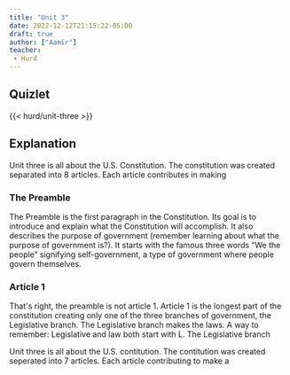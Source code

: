 ```yaml
---
title: "Unit 3"
date: 2022-12-12T21:15:22-05:00
draft: true
author: ["Aamir"]
teacher:
 - Hurd
---
```

## Quizlet
{{< hurd/unit-three >}}


## Explanation
Unit three is all about the U.S. Constitution. The constitution was created separated into 8 articles. Each article contributes in making 

### The Preamble

The Preamble is the first paragraph in the Constitution. Its goal is to introduce and explain what the Constitution will accomplish. It also describes the purpose of government (remember learning about what the purpose of government is?). It starts with the famous three words “We the people” signifying self-government, a type of government where people govern themselves.

### Article 1

That's right, the preamble is not article 1. Article 1 is the longest part of the constitution creating only one of the three branches of government, the Legislative branch. The Legislative branch makes the laws. A way to remember: Legislative and law both start with L. The Legislative branch 

Unit three is all about the U.S. contitution. The contitution was created seperated into 7 articles. Each article contributing to make a 

